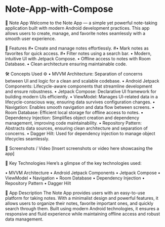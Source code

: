 # Note-App-with-Compose
📝 Note App
Welcome to the Note App — a simple yet powerful note-taking application built with modern Android development practices. This app allows users to create, manage, and favorite notes seamlessly with a smooth user experience.

📱 Features
#• Create and manage notes effortlessly.
#• Mark notes as favorites for quick access.
#• Filter notes using a search bar.
• Modern, intuitive UI with Jetpack Compose.
• Offline access to notes with Room Database.
• Clean architecture ensuring maintainable code.

🛠 Concepts Used ⚙️
• MVVM Architecture: Separation of concerns between UI and logic for a clean and scalable codebase.
• Android Jetpack Components: Lifecycle-aware components that streamline development and ensure robustness.
• Jetpack Compose: Declarative UI framework for building modern UIs efficiently.
• ViewModel: Manages UI-related data in a lifecycle-conscious way, ensuring data survives configuration changes.
• Navigation: Enables smooth navigation and data flow between screens.
• Room Database: Efficient local storage for offline access to notes.
• Dependency Injection: Simplifies object creation and dependency management, improving code maintainability.
• Repository Pattern: Abstracts data sources, ensuring clean architecture and separation of concerns.
• Dagger Hilt: Used for dependency injection to manage object lifecycles seamlessly.

📸 Screenshots / Video
[Insert screenshots or video here showcasing the app]

🔧 Key Technologies
Here’s a glimpse of the key technologies used:

• MVVM Architecture
• Android Jetpack Components
• Jetpack Compose
• ViewModel
• Navigation
• Room Database
• Dependency Injection
• Repository Pattern
• Dagger Hilt

📖 App Description
The Note App provides users with an easy-to-use platform for taking notes. With a minimalist design and powerful features, it allows users to organize their notes, favorite important ones, and quickly search through them. Built using modern Android technologies, it ensures a responsive and fluid experience while maintaining offline access and robust data management.


 
